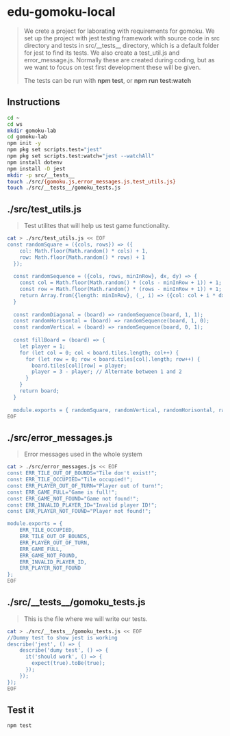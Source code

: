# edu-gomoku-local

> We crete a project for laborating with requirements for gomoku. We set up the project with jest testing framework with source code in src directory and tests
> in src/\_\_tests\_\_ directory, which is a default folder for jest to find its tests.
> We also create a test_util.js and error_message.js. Normally these are created during coding, but
> as we want to focus on test first development these will be given.
>
> The tests can be run with **npm test**, or **npm run test:watch**

## Instructions 

```bash
cd ~
cd ws
mkdir gomoku-lab
cd gomoku-lab
npm init -y
npm pkg set scripts.test="jest"
npm pkg set scripts.test:watch="jest --watchAll"
npm install dotenv
npm install -D jest
mkdir -p src/__tests__
touch ./src/{gomoku.js,error_messages.js,test_utils.js}
touch ./src/__tests__/gomoku_tests.js
```

## ./src/test_utils.js

> Test utilites that will help us test game functionality.

```bash
cat > ./src/test_utils.js << EOF
const randomSquare = ({cols, rows}) => ({
    col: Math.floor(Math.random() * cols) + 1,
    row: Math.floor(Math.random() * rows) + 1
  });
  
  const randomSequence = ({cols, rows, minInRow}, dx, dy) => {
    const col = Math.floor(Math.random() * (cols - minInRow + 1)) + 1;
    const row = Math.floor(Math.random() * (rows - minInRow + 1)) + 1;
    return Array.from({length: minInRow}, (_, i) => ({col: col + i * dx, row: row + i * dy}));
  }
  
  const randomDiagonal = (board) => randomSequence(board, 1, 1);
  const randomHorisontal = (board) => randomSequence(board, 1, 0);
  const randomVertical = (board) => randomSequence(board, 0, 1);
  
  const fillBoard = (board) => {
    let player = 1;
    for (let col = 0; col < board.tiles.length; col++) {
      for (let row = 0; row < board.tiles[col].length; row++) {
        board.tiles[col][row] = player;
        player = 3 - player; // Alternate between 1 and 2
      }
    }
    return board;
  }
  
  module.exports = { randomSquare, randomVertical, randomHorisontal, randomDiagonal, fillBoard };
EOF
```

## ./src/error_messages.js

> Error messages used in the whole system

```bash
cat > ./src/error_messages.js << EOF
const ERR_TILE_OUT_OF_BOUNDS="Tile don't exist!";
const ERR_TILE_OCCUPIED="Tile occupied!";
const ERR_PLAYER_OUT_OF_TURN="Player out of turn!";
const ERR_GAME_FULL="Game is full!";
const ERR_GAME_NOT_FOUND="Game not found!";
const ERR_INVALID_PLAYER_ID="Invalid player ID!";
const ERR_PLAYER_NOT_FOUND="Player not found!";

module.exports = {
    ERR_TILE_OCCUPIED,
    ERR_TILE_OUT_OF_BOUNDS,
    ERR_PLAYER_OUT_OF_TURN,
    ERR_GAME_FULL,
    ERR_GAME_NOT_FOUND,
    ERR_INVALID_PLAYER_ID,
    ERR_PLAYER_NOT_FOUND
};
EOF
```

## ./src/\_\_tests\_\_/gomoku_tests.js

> This is the file where we will write our tests.

```bash
cat > ./src/__tests__/gomoku_tests.js << EOF
//Dummy test to show jest is working
describe('jest', () => {
    describe('dumy test', () => {
      it('should work', () => {
        expect(true).toBe(true);
      });
    });
});
EOF
```

## Test it

```bash
npm test
```
